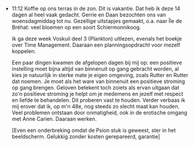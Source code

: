 - 11:12	Koffie op ons terras in de zon. Dit is vakantie. Dat heb ik deze 14 dagen al heel vaak gedacht. Gerrie en Daan bezochten ons van woensdagmiddag tot nu. Gezellige uitstapjes gemaakt, o.a. naar Île de Bréhat: veel bloemen op een soort Schiermonnikoog.
  
  Ik ga deze week Voskuil deel 3 (Plankton) uitlezen, evenals het boekje over Time Management. Daaraan een planningsopdracht voor mezelf koppelen.
  
  Een paar dingen kwamen de afgelopen dagen bij mij op: een positieve instelling moet bijna altijd van binnenuit op gang gebracht worden, al kies je natuurlijk in sterke mate je eigen omgeving, zoals Rutter en Rutter dat noemen. Je moet als het ware van binnenuit een positieve stroming op gang brengen. Geloven betekent toch zoiets als ervan uitgaan dat zo'n positieve stroming je helpt om je medemens en jezelf met respect en liefde te behandelen. Dit proberen vast te houden. Verder verbaas ik mij erover dat ik, op m'n 48e, nog steeds zo slecht maat kan houden. Veel problemen ontstaan door onmatigheid, ook in de erotische omgang met Anne Carien. Daaraan werken. 
  
  [Even een onderbreking omdat de Psion stuk is geweest, ster in het beeldscherm. Gelukkig zonder kosten gerepareerd, garantie]